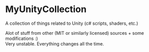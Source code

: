 # MyUnityCollection  
A collection of things related to Unity (c# scripts, shaders, etc.)  

Alot of stuff from other (MIT or similarly licensed) sources + some modifications :)  
Very unstable. Everything changes all the time.  
